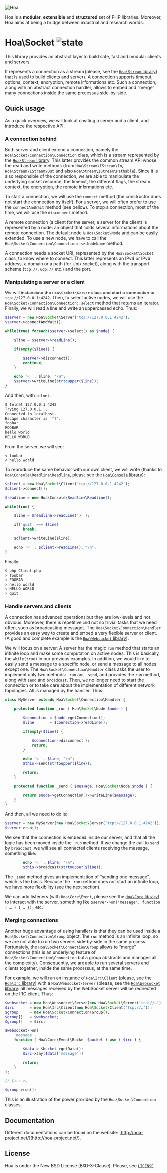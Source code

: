 ![Hoa](http://static.hoa-project.net/Image/Hoa_small.png)

Hoa is a **modular**, **extensible** and **structured** set of PHP libraries.
Moreover, Hoa aims at being a bridge between industrial and research worlds.

# Hoa\Socket ![state](http://central.hoa-project.net/State/Socket)

This library provides an abstract layer to build safe, fast and modular clients
and servers.

It represents a connection as a stream (please, see the [`Hoa\Stream`
library](http://central.hoa-project.net/Resource/Library/Stream)) that is used
to build clients and servers. A connection supports timeout, options, context,
encryption, remote informations etc. Such a connection, along with an abstract
connection handler, allows to embed and “merge” many connections inside the same
processus side-by-side.

## Quick usage

As a quick overview, we will look at creating a server and a client, and
introduce the respective API.

### A connection behind

Both server and client extend a connection, namely the
`Hoa\Socket\Connection\Connection` class, which is a stream represented by the
[`Hoa\Stream` library](http://central.hoa-project.net/Resource/Library/Stream).
This latter provides the common stream API whose the read and write methods
(from `Hoa\Stream\IStream\In`, `Hoa\Stream\IStream\Out` and also
`Hoa\Stream\IStream\Pathable`). Since it is also responsible of the connection,
we are able to manipulate the underlying socket resource, the timeout, the
different flags, the stream context, the encryption, the remote informations
etc.

To start a connection, we will use the `connect` method (the constructor does
not start the connection by itself). For a server, we will often prefer to use
the `connectAndWait` method (see bellow). To stop a connection, most of the
time, we will use the `disconnect` method.

A remote connection (a client for the server, a server for the client) is
represented by a node: an object that holds several informations about the
remote connection. The default node is `Hoa\Socket\Node` and can be easily
extended. To use a new node, we have to call the
`Hoa\Socket\Connection\Connection::setNodeName` method.

A connection needs a socket URI, represented by the `Hoa\Socket\Socket` class,
to know where to connect. This latter represents an IPv4 or IPv6 address, a
domain or a path (for Unix socket), along with the transport scheme (`tcp://`,
`udp://` etc.) and the port.

### Manipulating a server or a client

We will instanciate the `Hoa\Socket\Server` class and start a connection to
`tcp://127.0.0.1:4242`. Then, to select active nodes,
we will use the `Hoa\Socket\Connection\Connection::select` method that returns
an iterator.  Finally, we will read a line and write an uppercassed echo. Thus:

```php
$server = new Hoa\Socket\Server('tcp://127.0.0.1:4242');
$server->connectAndWait();

while(true) foreach($server->select() as $node) {

    $line = $server->readLine();

    if(empty($line)) {

        $server->disconnect();
        continue;
    }

    echo '< ', $line, "\n";
    $server->writeLine(strtoupper($line));
}
```

And then, with `telnet`:

```sh
$ telnet 127.0.0.1 4242
Trying 127.0.0.1...
Connected to localhost.
Escape character is '^]'.
foobar
FOOBAR
hello world
HELLO WORLD
```

From the server, we will see:

```
< foobar
< hello world
```

To reproduce the same behavior with our own client, we will write (thanks to
`Hoa\Console\Readline\Readline`, please see the [`Hoa\Console`
library](http://central.hoa-project.net/Resource/Library/Console)):

```php
$client = new Hoa\Socket\Client('tcp://127.0.0.1:4242');
$client->connect();

$readline = new Hoa\Console\Readline\Readline();

while(true) {

    $line = $readline->readLine('> ');

    if('quit' === $line)
        break;

    $client->writeLine($line);

    echo '< ', $client->readLine(), "\n";
}
```

Finally:

```sh
$ php Client.php
> foobar
< FOOBAR
> hello world
< HELLO WORLD
> quit
```

### Handle servers and clients

A connection has advanced operations but they are low-levels and not obvious.
Moreover, there is repetitive and not so trivial tasks that we need often, such
as broadcasting messages. The `Hoa\Socket\Connection\Handler` provides an easy
way to create and embed a very flexible server or client. (A good and complete
example is the [`Hoa\Websocket`
library](http://central.hoa-project.net/Resource/Library/Websocket)).

We will focus on a server. A server has the magic `run` method that starts an
infinite loop and make some computation on active nodes. This is basically the
`while(true)` in our previous examples. In addition, we would like to easily
send a message to a specific node, or send a message to all nodes except one.
The `Hoa\Socket\Connection\Handler` class asks the user to implement only two
methods: `_run` and `_send`, and provides the `run` method, along with `send`
and `broadcast`. Then, we no longer need to start the connection or to take care
about the implementation of different network topologies. All is managed by the
handler.  Thus:

```php
class MyServer extends Hoa\Socket\Connection\Handler {

    protected function _run ( Hoa\Socket\Node $node ) {

        $connection = $node->getConnection();
        $line       = $connection->readLine();

        if(empty($line)) {

            $connection->disconnect();
            return;
        }

        echo '< ', $line, "\n";
        $this->send(strtoupper($line));

        return;
    }

    protected function _send ( $message, Hoa\Socket\Node $node ) {

        return $node->getConnection()->writeLine($message);
    }
}
```

And then, all we need to do is:

```php
$server = new MyServer(new Hoa\Socket\Server('tcp://127.0.0.1:4242'));
$server->run();
```

We see that the connection is embeded inside our server, and that all the logic
has been moved inside the `_run` method. If we change the call to `send` by
`broadcast`, we will see all connected clients receiving the message, something
like:

```php
        echo '< ', $line, "\n";
        $this->broadcast(strtoupper($line));
```

The `_send` method gives an implementation of “sending one message”, which is
the basis. Because the `_run` method does not start an infinite loop, we have
more flexibility (see the next section).

We can add listeners (with `Hoa\Core\Event`, please see the [`Hoa\Core`
library](http://central.hoa-project.net/Resource/Library/Core)) to interact with
the server, something like `$server->on('message', function ( … ) { … });` etc.

### Merging connections

Another huge advantage of using handlers is that they can be used inside a
`Hoa\Socket\Connection\Group` object. The `run` method is an infinite loop, so
we are not able to run two servers side-by-side in the same process.
Fortunately, the `Hoa\Socket\Connection\Group` allows to “merge” connections
(this is an underlying feature of `Hoa\Socket\Connection\Connection` but a group
abstracts and manages all the complexity). Consequently, we are able to run
several servers and clients together, inside the same processus, at the same
time.

For example, we will run an instance of `Hoa\Irc\Client` (please, see the
[`Hoa\Irc` library](http://central.hoa-project.net/Resource/Library/Irc)) with a
`Hoa\Websocket\Server` (please, see the [`Hoa\Websocket`
library](http://central.hoa-project.net/Resource/Library/Websocket): all
messages received by the WebSocket server will be redirected on the IRC client.
Thus:

```php
$websocket = new Hoa\Websocket\Server(new Hoa\Socket\Server('tcp://…'));
$irc       = new Hoa\Irc\Client(new Hoa\Socket\Client('tcp://…'));
$group     = new Hoa\Socket\Connection\Group();
$group[]   = $websocket;
$group[]   = $irc;

$websocket->on(
    'message',
    function ( Hoa\Core\Event\Bucket $bucket ) use ( $irc ) {

        $data = $bucket->getData();
        $irc->say($data['message']);

        return;
    }
);

// $irc->…

$group->run();
```

This is an illustration of the power provided by the `Hoa\Socket\Connection`
classes.

## Documentation

Different documentations can be found on the website:
[http://hoa-project.net/](http://hoa-project.net/).

## License

Hoa is under the New BSD License (BSD-3-Clause). Please, see
[`LICENSE`](http://hoa-project.net/LICENSE).
